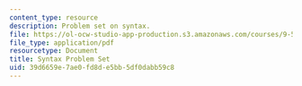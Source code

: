 ```yaml
---
content_type: resource
description: Problem set on syntax.
file: https://ol-ocw-studio-app-production.s3.amazonaws.com/courses/9-56j-abnormal-language-fall-2004/39d6659e7ae0fd8de5bb5df0dabb59c8_prob_setsolution.pdf
file_type: application/pdf
resourcetype: Document
title: Syntax Problem Set
uid: 39d6659e-7ae0-fd8d-e5bb-5df0dabb59c8
---
```

